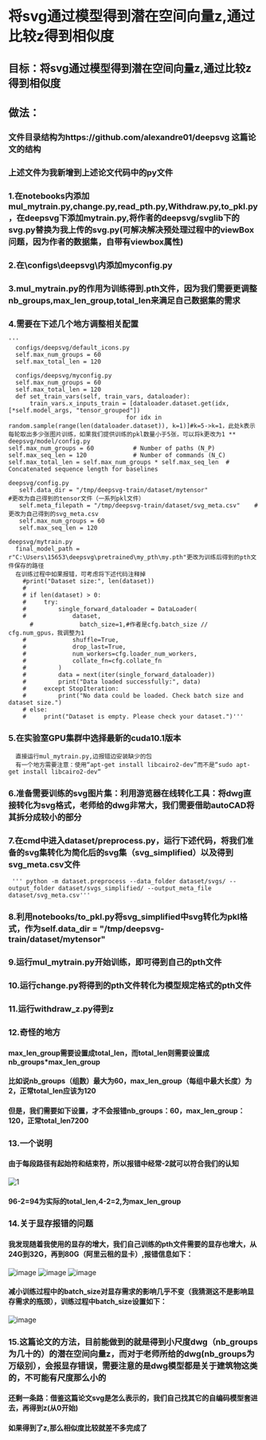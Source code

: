 # 将svg通过模型得到潜在空间向量z,通过比较z得到相似度
## 目标：将svg通过模型得到潜在空间向量z,通过比较z得到相似度
## 做法：
### 文件目录结构为https://github.com/alexandre01/deepsvg   这篇论文的结构
### 上述文件为我新增到上述论文代码中的py文件
### 1.在notebooks内添加mul_mytrain.py,change.py,read_pth.py,Withdraw.py,to_pkl.py，在deepsvg下添加mytrain.py,将作者的deepsvg/svglib下的svg.py替换为我上传的svg.py(可解决解决预处理过程中的viewBox问题，因为作者的数据集，自带有viewbox属性)
### 2.在\configs\deepsvg\内添加myconfig.py
### 3.mul_mytrain.py的作用为训练得到.pth文件，因为我们需要更调整nb_groups,max_len_group,total_len来满足自己数据集的需求
### 4.需要在下述几个地方调整相关配置
    '''
      configs/deepsvg/default_icons.py
      self.max_num_groups = 60
      self.max_total_len = 120
    
      configs/deepsvg/myconfig.py
      self.max_num_groups = 60
      self.max_total_len = 120
      def set_train_vars(self, train_vars, dataloader):
          train_vars.x_inputs_train = [dataloader.dataset.get(idx, [*self.model_args, "tensor_grouped"])
                                     for idx in random.sample(range(len(dataloader.dataset)), k=1)]#k=5->k=1，此处k表示每轮取出多少张图片训练，如果我们提供训练的pkl数量小于5张，可以将k更改为1 **
    deepsvg/model/config.py
    self.max_num_groups = 60           # Number of paths (N_P) 
    self.max_seq_len = 120             # Number of commands (N_C) 
    self.max_total_len = self.max_num_groups * self.max_seq_len  # Concatenated sequence length for baselines
    
    deepsvg/config.py
       self.data_dir = "/tmp/deepsvg-train/dataset/mytensor"              #更改为自己得到的tensor文件（一系列pkl文件）
       self.meta_filepath = "/tmp/deepsvg-train/dataset/svg_meta.csv"    #更改为自己得到的svg_meta.csv
       self.max_num_groups = 60                         
       self.max_seq_len = 120          
       
    deepsvg/mytrain.py
      final_model_path = r"C:\Users\15653\deepsvg\pretrained\my_pth\my.pth"更改为训练后得到的pth文件保存的路径
      在训练过程中如果报错，可考虑将下述代码注释掉
        #print("Dataset size:", len(dataset))
        #
        # if len(dataset) > 0:
        #     try:
        #         single_forward_dataloader = DataLoader(
        #             dataset,
          #             batch_size=1,#作者是cfg.batch_size // cfg.num_gpus，我调整为1
        #             shuffle=True,
        #             drop_last=True,
        #             num_workers=cfg.loader_num_workers,
        #             collate_fn=cfg.collate_fn
        #         )
        #         data = next(iter(single_forward_dataloader))
        #         print("Data loaded successfully:", data)
        #     except StopIteration:
        #         print("No data could be loaded. Check batch size and dataset size.")
        # else:
        #     print("Dataset is empty. Please check your dataset.")'''
### 5.在实验室GPU集群中选择最新的cuda10.1版本
      直接运行mul_mytrain.py,边报错边安装缺少的包
      有一个地方需要注意：使用“apt-get install libcairo2-dev”而不是“sudo apt-get install libcairo2-dev“
### 6.准备需要训练的svg图片集：利用游览器在线转化工具：将dwg直接转化为svg格式，老师给的dwg非常大，我们需要借助autoCAD将其拆分成较小的部分
### 7.在cmd中进入dataset/preprocess.py，运行下述代码，将我们准备的svg集转化为简化后的svg集（svg_simplified）以及得到svg_meta.csv文件
     ''' python -m dataset.preprocess --data_folder dataset/svgs/ --output_folder dataset/svgs_simplified/ --output_meta_file dataset/svg_meta.csv'''
### 8.利用notebooks/to_pkl.py将svg_simplified中svg转化为pkl格式，作为self.data_dir = "/tmp/deepsvg-train/dataset/mytensor" 
### 9.运行mul_mytrain.py开始训练，即可得到自己的pth文件
### 10.运行change.py将得到的pth文件转化为模型规定格式的pth文件
### 11.运行withdraw_z.py得到z
### 12.奇怪的地方
####  max_len_group需要设置成total_len，而total_len则需要设置成nb_groups*max_len_group
####  比如说nb_groups（组数）最大为60，max_len_group（每组中最大长度）为2，正常total_len应该为120
####  但是，我们需要如下设置，才不会报错nb_groups：60，max_len_group：120，正常total_len7200
### 13.一个说明
#### 由于每段路径有起始符和结束符，所以报错中经常-2就可以符合我们的认知
![1](https://github.com/user-attachments/assets/e6c67bce-581b-4f52-9a14-9081e8bab400)
####   96-2=94为实际的total_len,4-2=2,为max_len_group
### 14.关于显存报错的问题
#### 我发现随着我使用的显存的增大，我们自己训练的pth文件需要的显存也增大，从24G到32G，再到80G（阿里云租的显卡）,报错信息如下：
![image](https://github.com/user-attachments/assets/0751ea04-53c9-4549-8d1d-142d9676cc71)
![image](https://github.com/user-attachments/assets/8d462540-13c9-436d-b4c7-738b75b989c3)
![image](https://github.com/user-attachments/assets/f787e623-8985-4218-9a05-2d7ed7f59b50)
#### 减小训练过程中的batch_size对显存需求的影响几乎不变（我猜测这不是影响显存需求的瓶颈），训练过程中batch_size设置如下：
![image](https://github.com/user-attachments/assets/25d7e195-058f-4707-88c5-424afb87b145)
### 15.这篇论文的方法，目前能做到的就是得到小尺度dwg（nb_groups为几十的）的潜在空间向量z，而对于老师所给的dwg(nb_groups为万级别），会报显存错误，需要注意的是dwg模型都是关于建筑物这类的，不可能有尺度那么小的
####   还剩一条路：借鉴这篇论文svg是怎么表示的，我们自己找其它的自编码模型套进去，再得到z(从0开始)
####   如果得到了z,那么相似度比较就差不多完成了




















        
